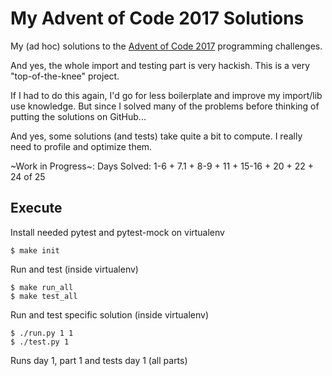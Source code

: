 # My Advent of Code 2017 Solutions

My (ad hoc) solutions to the
[Advent of Code 2017](https://adventofcode.com/2017/)
programming challenges.

And yes, the whole import and testing part is very
hackish. This is a very "top-of-the-knee" project.

If I had to do this again, I'd go for less
boilerplate and improve my import/lib use knowledge.
But since I solved many of the problems before
thinking of putting the solutions on GitHub...

And yes, some solutions (and tests) take quite a
bit to compute. I really need to profile and
optimize them.

~Work in Progress~:
Days Solved: 1-6 + 7.1 + 8-9 + 11 + 15-16 + 20 + 22 + 24 of 25

Execute
-------

Install needed pytest and pytest-mock on virtualenv
```
$ make init
```

Run and test (inside virtualenv)
```
$ make run_all
$ make test_all
```

Run and test specific solution (inside virtualenv)
```
$ ./run.py 1 1
$ ./test.py 1
```
Runs day 1, part 1 and tests day 1 (all parts)
